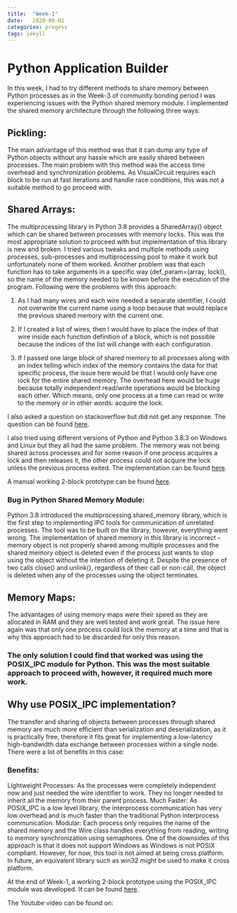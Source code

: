 ```yaml
---
title:  "Week-1"
date:   2020-06-01
categories: progess
tags: jekyll
---
```


# Python Application Builder
In this week, I had to try different methods to share memory between Python processes as in the Week-3 of community bonding period I was experiencing issues with the Python shared memory module. I implemented the shared memory architecture through the following three ways:

## Pickling:
The main advantage of this method was that it can dump any type of Python objects without any hassle which are easily shared between processes. The main problem with this method was the access time overhead and synchronization problems. As VisualCircuit requires each block to be run at fast iterations and handle race conditions, this was not a suitable method to go proceed with.

## Shared Arrays:
The multiprocessing library in Python 3.8 provides a SharedArray() object which can be shared between processes with memory locks. This was the most appropriate solution to proceed with but implementation of this library is new and broken. I tried various tweaks and multiple methods using processes, sub-processes and multiprocessing pool to make it work but unfortunately none of them worked. Another problem was that each function has to take arguments in a specific way (def_param=(array, lock)), so the name of the memory needed to be known before the execution of the program. Following were the problems with this approach:

1) As I had many wires and each wire needed a separate identifier, I could not overwrite the current name using a loop because that would replace the previous shared memory with the current one.

2) If I created a list of wires, then I would have to place the index of that wire inside each  function definition of a block, which is not possible because the indices of the list will change with each configuration.

3) If I passed one large block of shared memory to all processes along with an index telling which index of the memory contains the data for that specific process, the issue here would be that I would only have one lock for the entire shared memory. The overhead here would be huge because totally independent read/write operations would be blocking each other. Which means, only one process at a time can read or write to the memory or in other words: acquire the lock.

I also asked a question on stackoverflow but did not get any response. The question can be found [here](https://stackoverflow.com/questions/62182306/sharing-multiple-instances-of-shared-memory-between-python-processes).

I also tried using different versions of Python and Python 3.8.3 on Windows and Linux but they all had the same problem. The memory was not being shared across processes and for some reason if one process acquires a lock and then releases it, the other process could not acquire the lock unless the previous process exited.
The implementation can be found [here](https://github.com/JdeRobot/VisualCircuit/pull/16).

A manual working 2-block prototype can be found [here](https://github.com/TheRoboticsClub/colab-gsoc2020-Muhammad_Taha/blob/master/JoseMaria's%20Evaluation/main.py).


### Bug in Python Shared Memory Module:
Python 3.8 introduced the multiprocessing.shared_memory library, which is the first step to implementing IPC tools for communication of unrelated processes. The tool was to be built on the library, however, everything went wrong. The implementation of shared memory in this library is incorrect – memory object is not properly shared among multiple processes and the shared memory object is deleted even if the process just wants to stop using the object without the intention of deleting it. Despite the presence of two calls close() and unlink(), regardless of their call or non-call, the object is deleted when any of the processes using the object terminates.

## Memory Maps:
The advantages of using memory maps were their speed as they are allocated in RAM and they are well tested and work great. The issue here again was that only one process could lock the memory at a time and that is why this approach had to be discarded for only this reason.


### The only solution I could find that worked was using the POSIX_IPC module for Python. This was the most suitable approach to proceed with, however, it required much more work.

## Why use POSIX_IPC implementation?
The transfer and sharing of objects between processes through shared memory are much more efficient than serialization and deserialization, as it is practically free, therefore it fits great for implementing a low-latency high-bandwidth data exchange between processes within a single node. There were a lot of benefits in this case:
### Benefits:
Lightweight Processes: As the processes were completely independent now and just needed the wire identifier to work. They no longer needed to inherit all the memory from their parent process.
Much Faster: As POSIX_IPC is a low level library, the interprocess communication has very low overhead and is much faster than the traditional Python interprocess communication.
Modular: Each process only requires the name of the shared memory and the Wire class handles everything from reading, writing to memory synchronization using semaphores.
One of the downsides of this approach is that it does not support Windows as Windows is not POSIX compliant. However, for now, this tool is not aimed at being cross platform. In future, an equivalent library such as win32 might be used to make it cross platform.

At the end of Week-1, a working  2-block prototype using the POSIX_IPC module was developed. It can be found [here](https://github.com/TheRoboticsClub/colab-gsoc2020-Muhammad_Taha/tree/master/JoseMaria's%20Evaluation/POSIX_IPC_Implementation).

The Youtube video can be found on:

